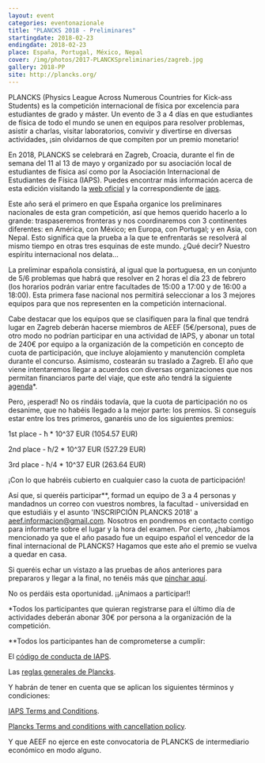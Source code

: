```yaml
---
layout: event
categories: eventonazionale
title: "PLANCKS 2018 - Preliminares"
startingdate: 2018-02-23
endingdate: 2018-02-23
place: España, Portugal, México, Nepal
cover: /img/photos/2017-PLANCKSpreliminaries/zagreb.jpg
gallery: 2018-PP
site: http://plancks.org/
---
```



PLANCKS (Physics League Across Numerous Countries for Kick-ass Students) es la competición internacional de física por excelencia para estudiantes de grado y máster. Un evento de 3 a 4 días en que estudiantes de física de todo el mundo se unen en equipos para resolver problemas, asistir a charlas, visitar laboratorios, convivir y divertirse en diversas actividades, ¡sin olvidarnos de que compiten por un premio monetario!

En 2018, PLANCKS se celebrará en Zagreb, Croacia, durante el fin de semana del 11 al 13 de mayo y organizado por su asociación local de estudiantes de física así como por la Asociación Internacional de Estudiantes de Física (IAPS). Puedes encontrar más información acerca de esta edición visitando la [web oficial](http://plancks.org/) y la correspondiente de [iaps](http://www.iaps.info/plancks/plancks-2018-in-zagreb).

Este año será el primero en que España organice los preliminares nacionales de esta gran competición, así que hemos querido hacerlo a lo grande: traspaseremos fronteras y nos coordinaremos con 3 continentes diferentes: en América, con México; en Europa, con Portugal; y en Asia, con Nepal. Esto significa que la prueba a la que te enfrentarás se resolverá al mismo tiempo en otras tres esquinas de este mundo. ¿Qué decir? Nuestro espíritu internacional nos delata...

La preliminar española consistirá, al igual que la portuguesa, en un conjunto de 5/6 problemas que habrá que resolver en 2 horas el día 23 de febrero (los horarios podrán variar entre facultades de 15:00 a 17:00 y de 16:00 a 18:00). Esta primera fase nacional nos permitirá seleccionar a los 3 mejores equipos para que nos representen en la competición internacional.

Cabe destacar que los equipos que se clasifiquen para la final que tendrá lugar en Zagreb deberán hacerse miembros de AEEF (5€/persona), pues de otro modo no podrían participar en una actividad de IAPS, y abonar un total de 240€ por equipo a la organización de la competición en concepto de cuota de participación, que incluye alojamiento y manutención completa durante el concurso. Asimismo, costearán su traslado a Zagreb. El año que viene intentaremos llegar a acuerdos con diversas organizaciones que nos permitan financiaros parte del viaje, que este año tendrá la siguiente [agenda](https://drive.google.com/file/d/1GwopBUeCOWjthDFtelpAnGXQxDeNcOXg/view)*. 

Pero, ¡esperad! No os rindáis todavía, que la cuota de participación no os desanime, que no habéis llegado a la mejor parte: los premios. Si conseguís estar entre los tres primeros, ganaréis uno de los siguientes premios:

1st place  - ħ * 10^37 EUR (1054.57 EUR)

2nd place  - ħ/2 * 10^37 EUR (527.29 EUR)

3rd place  - ħ/4 * 10^37 EUR (263.64 EUR)

¡Con lo que habréis cubierto en cualquier caso la cuota de participación!

Así que, si queréis participar**, formad un equipo de 3 a 4 personas y mandadnos un correo con vuestros nombres, la facultad - universidad en que estudiáis y el asunto 'INSCRIPCIÓN PLANCKS 2018' a aeef.informacion@gmail.com. Nosotros en pondremos en contacto contigo para informarte sobre el lugar y la hora del examen. Por cierto, ¿habíamos mencionado ya que el año pasado fue un equipo español el vencedor de la final internacional de PLANCKS? Hagamos que este año el premio se vuelva a quedar en casa.

Si queréis echar un vistazo a las pruebas de años anteriores para prepararos y llegar a la final, no tenéis más que [pinchar aquí](http://international.plancks.at/what-is-plancks/example-problem-sets/). 

No os perdáis esta oportunidad. ¡¡Animaos a participar!!


*Todos los participantes que quieran registrarse para el último día de actividades deberán abonar 30€ por persona a la organización de la competición.

**Todos los participantes han de comprometerse a cumplir:

   El [código de conducta de IAPS](http://www.iaps.info/wp-content/uploads/2016/09/Code-of-Conduct_2016-1.pdf).
    
   Las [reglas generales de Plancks](https://drive.google.com/file/d/1OoOcA7REGYrei2nXdXFBfk3riNd5al6I/view).
    
  Y habrán de tener en cuenta que se aplican los siguientes términos y condiciones:
  
   [IAPS Terms and Conditions](http://www.iaps.info/wp-content/uploads/2017/09/iaps-Terms-and-Conditions.pdf).
    
   [Plancks Terms and conditions with cancellation policy](https://drive.google.com/file/d/19FYT4Z3SBbPhIXUG0iMgwHuLSGtFocul/view).
    
  Y que AEEF no ejerce en este convocatoria de PLANCKS de intermediario económico en modo alguno.
